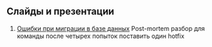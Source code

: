 ## Слайды и презентации

01. [Ошибки при миграции в базе данных](https://github.com/kuznetsovvj/education/tree/main/slides/01%20database%20migrations.pptx) Post-mortem разбор для команды после четырех попыток поставить один hotfix
